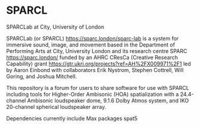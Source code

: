# SPARCL
SPARCLab at City, University of London

SPARCLab (or SPARCL) https://sparc.london/sparc-lab is a system for immersive sound, image, and movement based in the Department of Performing Arts at City, University London and its research centre SPARC https://sparc.london/ funded by an AHRC CResCa (Creative Research Capability) grant https://gtr.ukri.org/projects?ref=AH%2FX009971%2F1 led by Aaron Einbond with collaborators Erik Nystrom, Stephen Cottrell, Will Goring, and Joshua Mitchell.

This repository is a forum for users to share software for use with SPARCL including tools for Higher-Order Ambisonic (HOA) spatialization with a 24.4-channel Ambisonic loudspeaker dome, 9.1.6 Dolby Atmos system, and IKO 20-channel spherical loudspeaker array.

Dependencies currently include Max packages spat5